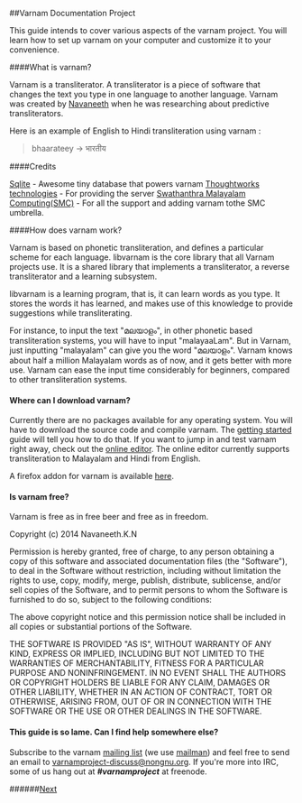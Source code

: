 ##Varnam Documentation Project

This guide intends to cover various aspects of the varnam project. You will learn how to set up varnam on your computer and customize it to your convenience. 

####What is varnam?

Varnam is a transliterator. A transliterator is a piece of software that changes the text you type in one language to another language. Varnam was created by [Navaneeth][navaneeth-link] when he was researching about predictive transliterators.

[navaneeth-link]: https://github.com/navaneeth/

Here is an example of English to Hindi transliteration using varnam :

>bhaarateey -> भारतीय

####Credits

[Sqlite](http://sqlite.org/) - Awesome tiny database that powers varnam
[Thoughtworks technologies](http://www.thoughtworks.com/) - For providing the server
[Swathanthra Malayalam Computing(SMC)](http://smc.org.in/) - For all the support and adding varnam tothe SMC umbrella.

####How does varnam work?

Varnam is based on phonetic transliteration, and defines a particular scheme for each language. libvarnam is the core library that all Varnam projects use. It is a shared library that implements a transliterator, a reverse transliterator and a learning subsystem.

libvarnam is a learning program, that is, it can learn words as you type. It stores the words it has learned, and makes use of this knowledge to provide suggestions while transliterating.

For instance, to input the text "മലയാളം", in other phonetic based transliteration systems, you will have to input "malayaaLam". But in Varnam, just inputting "malayalam" can give you the word "മലയാളം". Varnam knows about half a million Malayalam words as of now, and it gets better with more use. Varnam can ease the input time considerably for beginners, compared to other transliteration systems.

#### Where can I download varnam?

Currently there are no packages available for any operating system. You will have to download the source code and compile varnam. The [getting started][getting_started] guide will tell you how to do that. If you want to jump in and test varnam right away, check out the [online editor](http://www.varnamproject.com/editor). The online editor currently supports transliteration to Malayalam and Hindi from English.

A firefox addon for varnam is available [here](https://addons.mozilla.org/en-US/firefox/addon/varnam-transliteration-base/). 

#### Is varnam free?

Varnam is free as in free beer and free as in freedom.

Copyright (c) 2014 Navaneeth.K.N

Permission is hereby granted, free of charge, to any person obtaining a copy of this software and associated documentation files (the "Software"), to deal in the Software without restriction, including without limitation the rights to use, copy, modify, merge, publish, distribute, sublicense, and/or sell copies of the Software, and to permit persons to whom the Software is furnished to do so, subject to the following conditions:

The above copyright notice and this permission notice shall be included in all copies or substantial portions of the Software.

THE SOFTWARE IS PROVIDED "AS IS", WITHOUT WARRANTY OF ANY KIND, EXPRESS OR IMPLIED, INCLUDING BUT NOT LIMITED TO THE WARRANTIES OF MERCHANTABILITY, FITNESS FOR A PARTICULAR PURPOSE AND NONINFRINGEMENT. IN NO EVENT SHALL THE AUTHORS OR COPYRIGHT HOLDERS BE LIABLE FOR ANY CLAIM, DAMAGES OR OTHER LIABILITY, WHETHER IN AN ACTION OF CONTRACT, TORT OR OTHERWISE, ARISING FROM, OUT OF OR IN CONNECTION WITH THE SOFTWARE OR THE USE OR OTHER DEALINGS IN THE SOFTWARE.

#### This guide is so lame. Can I find help somewhere else?

Subscribe to the varnam [mailing list](https://lists.nongnu.org/mailman/listinfo/varnamproject-discuss) (we use [mailman](http://www.list.org/)) and feel free to send an email to varnamproject-discuss@nongnu.org. If you're more into IRC, some of us hang out at **_#varnamproject_** at freenode.

######[Next][getting_started]

[getting_started]: guide_getting_started.md



